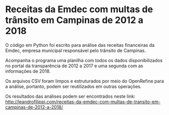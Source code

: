 # Receitas da Emdec com multas de trânsito em Campinas de 2012 a 2018

O código em Python foi escrito para análise das receitas financeiras da Emdec, empresa municipal responsável pelo trânsito de Campinas. 

Acompanha o programa uma planilha com todos os dados disponibilizados no portal da transparência de 2012 a 2017 e uma segunda com as informações de 2018. 

Os arquivos CSV foram limpos e estruturados por meio do OpenRefine para a análise, portanto, podem ser reutilizados em outras operações.

Os resultados das análises podem ser encontrados neste link: http://leandrofilippi.com/receitas-da-emdec-com-multas-de-transito-em-campinas-de-2012-a-2018/
